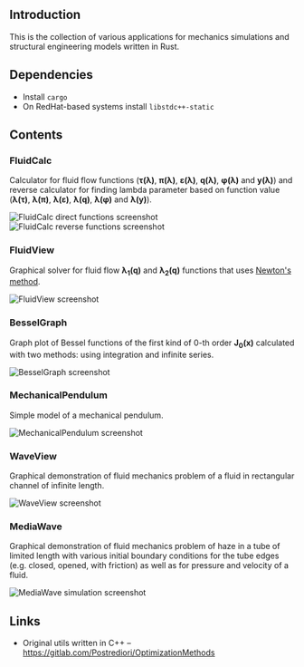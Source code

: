 ## Introduction

This is the collection of various applications for mechanics simulations and structural engineering models written in Rust. 

## Dependencies

* Install `cargo`
* On RedHat-based systems install `libstdc++-static`

## Contents

### FluidCalc

Calculator for fluid flow functions (**&tau;(&lambda;)**, **&pi;(&lambda;)**, **&epsilon;(&lambda;)**, **q(&lambda;)**, **&phi;(&lambda;)** and **y(&lambda;)**) and reverse calculator for finding lambda parameter based on function value (**&lambda;(&tau;)**, **&lambda;(&pi;)**, **&lambda;(&epsilon;)**, **&lambda;(q)**, **&lambda;(&phi;)** and **&lambda;(y)**).

![FluidCalc direct functions screenshot](images/fluidcalc_direct.png)&nbsp;![FluidCalc reverse functions screenshot](images/fluidcalc_reverse.png)

### FluidView

Graphical solver for fluid flow **&lambda;<sub>1</sub>(q)** and **&lambda;<sub>2</sub>(q)** functions that uses [Newton's method](https://en.wikipedia.org/wiki/Newton%27s_method).

![FluidView screenshot](images/fluidview.png)

### BesselGraph

Graph plot of Bessel functions of the first kind of 0-th order **J<sub>0</sub>(x)** calculated with two methods: using integration and infinite series.

![BesselGraph screenshot](images/besselgraph.png)

### MechanicalPendulum

Simple model of a mechanical pendulum.

![MechanicalPendulum screenshot](images/MechanicalPendulum.png)

### WaveView

Graphical demonstration of fluid mechanics problem of a fluid in
rectangular channel of infinite length.

![WaveView screenshot](images/waveview2.png)

### MediaWave

Graphical demonstration of fluid mechanics problem of haze in a tube
of limited length with various initial boundary conditions for the tube
edges (e.g. closed, opened, with friction) as well as for pressure and velocity
of a fluid.

![MediaWave simulation screenshot](images/mediawave2.png)

## Links

* Original utils written in C++ &ndash; https://gitlab.com/Postrediori/OptimizationMethods
